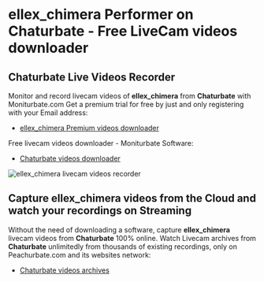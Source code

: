 # ellex_chimera Performer on Chaturbate - Free LiveCam videos downloader

## Chaturbate Live Videos Recorder

Monitor and record livecam videos of **ellex_chimera** from **Chaturbate** with Moniturbate.com
Get a premium trial for free by just and only registering with your Email address:
* [ellex_chimera Premium videos downloader](https://moniturbate.com/request-demo-licence-key.html)

Free livecam videos downloader - Moniturbate Software:
* [Chaturbate videos downloader](https://moniturbate.com/moniturbate-download-software.html)

![ellex_chimera livecam videos recorder](https://peachurnet.com/templates/moniturbate-software.png)


## Capture ellex_chimera videos from the Cloud and watch your recordings on Streaming

Without the need of downloading a software, capture **ellex_chimera** livecam videos from **Chaturbate** 100% online.
Watch Livecam archives from **Chaturbate** unlimitedly from thousands of existing recordings, only on Peachurbate.com and its websites network:
* [Chaturbate videos archives](https://peachurnet.com/)